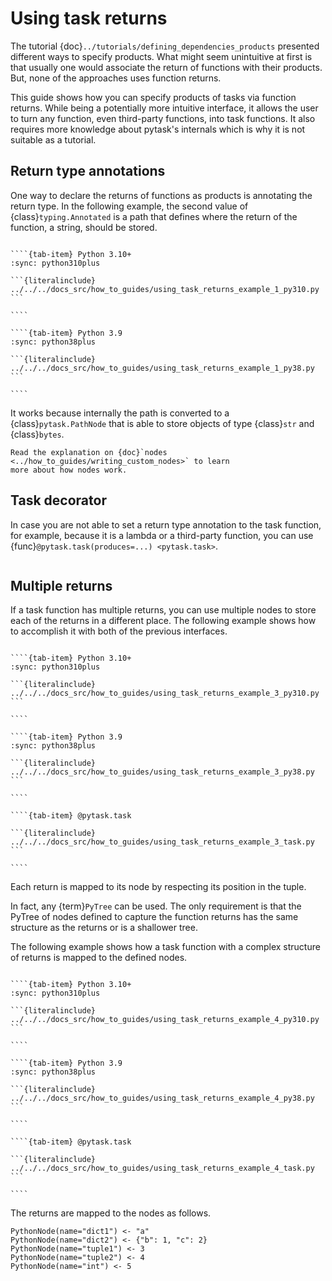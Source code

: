 # Using task returns

The tutorial {doc}`../tutorials/defining_dependencies_products` presented different ways
to specify products. What might seem unintuitive at first is that usually one would
associate the return of functions with their products. But, none of the approaches uses
function returns.

This guide shows how you can specify products of tasks via function returns. While being
a potentially more intuitive interface, it allows the user to turn any function, even
third-party functions, into task functions. It also requires more knowledge about
pytask's internals which is why it is not suitable as a tutorial.

## Return type annotations

One way to declare the returns of functions as products is annotating the return type.
In the following example, the second value of {class}`typing.Annotated` is a path that
defines where the return of the function, a string, should be stored.

`````{tab-set}

````{tab-item} Python 3.10+
:sync: python310plus

```{literalinclude} ../../../docs_src/how_to_guides/using_task_returns_example_1_py310.py
```

````

````{tab-item} Python 3.9
:sync: python38plus

```{literalinclude} ../../../docs_src/how_to_guides/using_task_returns_example_1_py38.py
```

````
`````

It works because internally the path is converted to a {class}`pytask.PathNode` that is
able to store objects of type {class}`str` and {class}`bytes`.

```{seealso}
Read the explanation on {doc}`nodes <../how_to_guides/writing_custom_nodes>` to learn
more about how nodes work.
```

## Task decorator

In case you are not able to set a return type annotation to the task function, for
example, because it is a lambda or a third-party function, you can use
{func}`@pytask.task(produces=...) <pytask.task>`.

```{literalinclude} ../../../docs_src/how_to_guides/using_task_returns_example_2_task.py
```

## Multiple returns

If a task function has multiple returns, you can use multiple nodes to store each of the
returns in a different place. The following example shows how to accomplish it with both
of the previous interfaces.

`````{tab-set}

````{tab-item} Python 3.10+
:sync: python310plus

```{literalinclude} ../../../docs_src/how_to_guides/using_task_returns_example_3_py310.py
```

````

````{tab-item} Python 3.9
:sync: python38plus

```{literalinclude} ../../../docs_src/how_to_guides/using_task_returns_example_3_py38.py
```

````

````{tab-item} @pytask.task

```{literalinclude} ../../../docs_src/how_to_guides/using_task_returns_example_3_task.py
```

````
`````

Each return is mapped to its node by respecting its position in the tuple.

In fact, any {term}`PyTree` can be used. The only requirement is that the PyTree of
nodes defined to capture the function returns has the same structure as the returns or
is a shallower tree.

The following example shows how a task function with a complex structure of returns is
mapped to the defined nodes.

`````{tab-set}

````{tab-item} Python 3.10+
:sync: python310plus

```{literalinclude} ../../../docs_src/how_to_guides/using_task_returns_example_4_py310.py
```

````

````{tab-item} Python 3.9
:sync: python38plus

```{literalinclude} ../../../docs_src/how_to_guides/using_task_returns_example_4_py38.py
```

````

````{tab-item} @pytask.task

```{literalinclude} ../../../docs_src/how_to_guides/using_task_returns_example_4_task.py
```

````
`````

The returns are mapped to the nodes as follows.

```text
PythonNode(name="dict1") <- "a"
PythonNode(name="dict2") <- {"b": 1, "c": 2}
PythonNode(name="tuple1") <- 3
PythonNode(name="tuple2") <- 4
PythonNode(name="int") <- 5
```
